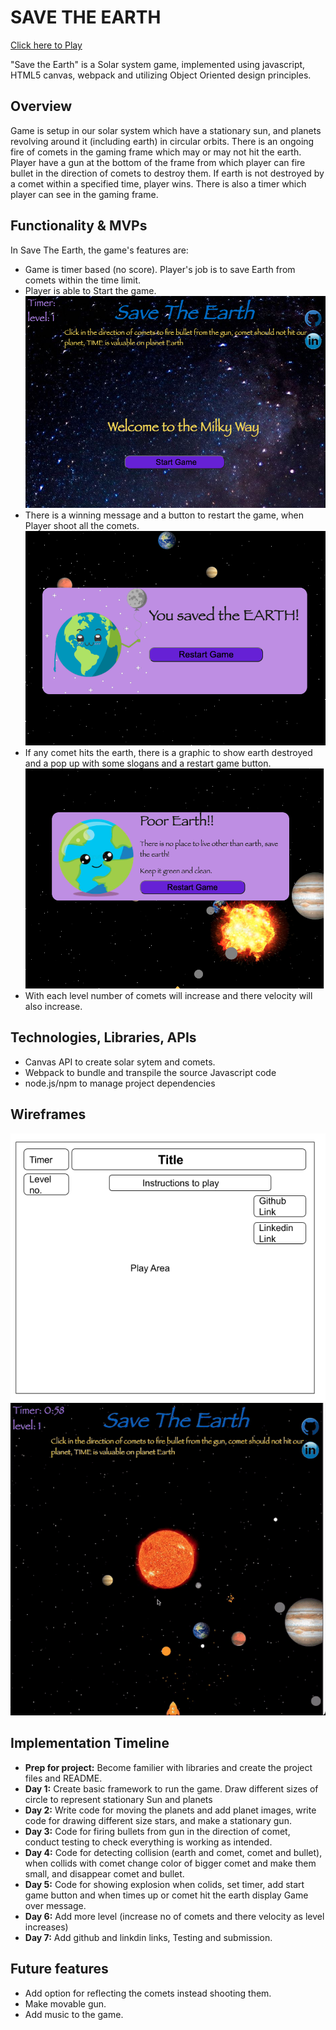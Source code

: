 
# SAVE THE EARTH

  [Click here to Play](https://kirti-harode.github.io/SaveTheEarth/)
   
"Save the Earth" is a Solar system game, implemented using javascript, HTML5 canvas, webpack and utilizing Object Oriented design principles.

## Overview

Game is setup in our solar system which have a stationary sun, and planets revolving around it (including earth) in circular orbits. There is an ongoing fire of comets in  the gaming frame which may or may not hit the earth. Player have a gun at the bottom of the frame from which player can fire bullet in the direction of comets to destroy them. If earth is not destroyed by a comet within a specified time, player wins. There is also a timer which player can see in the gaming frame.


## Functionality & MVPs

  In Save The Earth, the game's features are:

  * Game is timer based (no score). Player's job is to save Earth from comets within the time limit.
  * Player is able to Start the game.
        <img src="./images/welcome.png" >
  * There is a winning message and a button to restart the game, when Player shoot all the comets.
        <img src="./images/winMsg.png" >
  * If any comet hits the earth, there is a graphic to show earth destroyed and a pop up with some  slogans and a restart game button.
        <img src="./images/loseMsg.png" >
  * With each level number of comets will increase and there velocity will also increase.
  

## Technologies, Libraries, APIs

  * Canvas API to create solar sytem and comets.
  * Webpack to bundle and transpile the source Javascript code
  * node.js/npm to manage project dependencies

## Wireframes

<img src="./images/new wireframe.png" >

<img src="./images/screenShot.png" >

## Implementation Timeline

  * **Prep for project:** Become familier with libraries and create the project files and README.
  * **Day 1:**  Create basic framework to run the game. Draw different sizes of circle to represent stationary Sun and planets
  * **Day 2:**  Write code for moving the planets and add planet images, write code for drawing different size stars, and make a stationary gun.
  * **Day 3:**  Code for firing bullets from gun in the direction of comet, conduct testing to check everything is working as intended.
  * **Day 4:**  Code for detecting collision (earth and comet, comet and bullet), when collids with comet change color of bigger comet and make them small, and disappear comet and bullet.
  * **Day 5:**  Code for showing explosion when colids, set timer, add start game button and when times up or comet hit the earth display Game over message.
  * **Day 6:**  Add more level (increase no of comets and there velocity as level increases)
  * **Day 7:** Add github and linkdin links, Testing and submission.

## Future features
  * Add option for reflecting the comets instead shooting them.
  * Make movable gun.
  * Add music to the game.